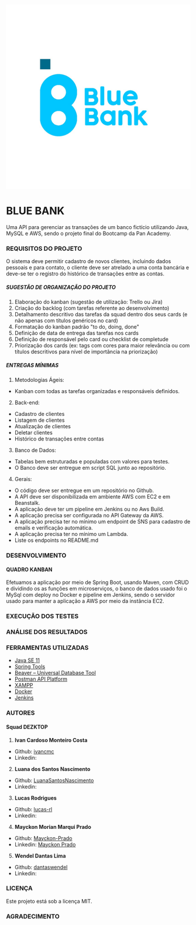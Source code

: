 ![BlueBankLogo](Arquivos/img/bluebank.jpeg)


# BLUE BANK

Uma API para gerenciar as transações de um banco fictício utilizando Java, MySQL e AWS, sendo o projeto final do Bootcamp da Pan Academy.

### REQUISITOS DO PROJETO

O sistema deve permitir cadastro de novos clientes, incluindo dados pessoais e
para contato, o cliente deve ser atrelado a uma conta bancária e deve-se ter o registro
do histórico de transações entre as contas.

##### SUGESTÃO DE ORGANIZAÇÃO DO PROJETO

1. Elaboração do kanban (sugestão de utilização: Trello ou Jira)
2. Criação do backlog (com tarefas referente ao desenvolvimento)
3. Detalhamento descritivo das tarefas da squad dentro dos seus cards (e não apenas com títulos genéricos no card)
4. Formatação do kanban padrão "to do, doing, done"
5. Definição de data de entrega das tarefas nos cards
6. Definição de responsável pelo card ou checklist de completude
7. Priorização dos cards (ex: tags com cores para maior relevância ou com títulos descritivos para nível de importância na priorização)

##### ENTREGAS MÍNIMAS

1. Metodologias Ágeis:
- Kanban com todas as tarefas organizadas e responsáveis definidos.

2. Back-end:
-  Cadastro de clientes
- Listagem de clientes
- Atualização de clientes
- Deletar clientes
- Histórico de transações entre contas

3. Banco de Dados:
- Tabelas bem estruturadas e populadas com valores para testes.
- O Banco deve ser entregue em script SQL junto ao repositório.

4. Gerais:
- O código deve ser entregue em um repositório no Github.
- A API deve ser disponibilizada em ambiente AWS com EC2 e em Beanstalk.
- A aplicação deve ter um pipeline em Jenkins ou no Aws Build.
- A aplicação precisa ser configurada no API Gateway da AWS.
- A aplicação precisa ter no mínimo um endpoint de SNS para cadastro de emails e verificação automática.
- A aplicação precisa ter no mínimo um Lambda.
- Liste os endpoints no README.md

### DESENVOLVIMENTO

#### QUADRO KANBAN

Efetuamos a aplicação por meio de Spring Boot, usando Maven, com CRUD e dividindo os as funções em microserviços, o banco de dados usado foi o MySql com deploy no Docker e pipeline em Jenkins, sendo o servidor usado para manter a aplicação  a AWS por meio da instância EC2.

### EXECUÇÃO DOS TESTES



### ANÁLISE DOS RESULTADOS



### FERRAMENTAS UTILIZADAS

* [Java SE 11](https://www.oracle.com/br/java/technologies/javase/jdk11-archive-downloads.html) 
* [Spring Tools](https://spring.io/tools#suite-three)
* [Beaver – Universal Database Tool](https://dbeaver.io/download/)
* [Postman API Platform](https://www.postman.com/downloads/)
* [XAMPP](https://www.apachefriends.org/pt_br/index.html)
* [Docker](https://www.docker.com/get-started)
* [Jenkins](https://www.jenkins.io/download/)

### AUTORES

#### Squad DEZKTOP
1. **Ivan Cardoso Monteiro Costa**
* Github: [ivancmc](https://github.com/ivancmc)
* Linkedin: 
2. **Luana dos Santos Nascimento**
* Github: [LuanaSantosNascimento](https://github.com/LuanaSantosNascimento)
* Linkedin: 
3. **Lucas Rodrigues**
* Github: [lucas-rl](https://github.com/lucas-rl)
* Linkedin: 
4. **Mayckon Morian Marqui Prado**
 * Github: [Mayckon-Prado](https://github.com/Mayckon-Prado)
* Linkedin: [Mayckon Prado](https://www.linkedin.com/in/mayckon-morian-marqui-prado-a9195571/)
5. **Wendel Dantas Lima**
* Github: [dantaswendel](https://github.com/dantaswendel)
* Linkedin: 

###  LICENÇA

Este projeto está sob a licença MIT.

### AGRADECIMENTO


